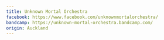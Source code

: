 ```yaml
---
title: Unknown Mortal Orchestra
facebook: https://www.facebook.com/unknownmortalorchestra/
bandcamp: https://unknown-mortal-orchestra.bandcamp.com/
origin: Auckland
---
```

